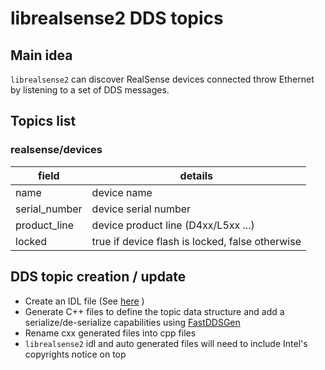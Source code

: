# librealsense2 DDS topics

## Main idea
`librealsense2` can discover RealSense devices connected throw Ethernet by listening to a set of DDS messages.

## Topics list

### realsense/devices

| field         | details                                        |
| ------------- | ---------------------------------------------- |
| name          | device name                                    |
| serial_number | device serial number                           |
| product_line  | device product line (D4xx/L5xx ...)            |
| locked        | true if device flash is locked, false otherwise |

## DDS topic creation / update
* Create an IDL file (See [here](https://fast-dds.docs.eprosima.com/en/latest/fastddsgen/dataTypes/dataTypes.html) )
* Generate C++ files to define the topic data structure and add a serialize/de-serialize capabilities using [FastDDSGen](https://fast-dds.docs.eprosima.com/en/latest/fastddsgen/introduction/introduction.html#fastddsgen-intro)
* Rename cxx generated files into cpp files
* `librealsense2` idl and auto generated files will need to include Intel's copyrights notice on top
